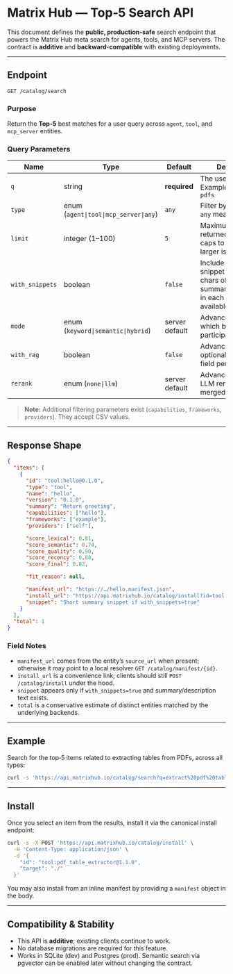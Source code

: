 # Matrix Hub — Top‑5 Search API

This document defines the **public, production‑safe** search endpoint that powers the Matrix Hub meta search for agents, tools, and MCP servers. The contract is **additive** and **backward‑compatible** with existing deployments.

---

## Endpoint

`GET /catalog/search`

### Purpose

Return the **Top‑5** best matches for a user query across `agent`, `tool`, and `mcp_server` entities.

### Query Parameters

| Name            | Type                                  | Default        | Description                                                                                      |
| --------------- | ------------------------------------- | -------------- | ------------------------------------------------------------------------------------------------ |
| `q`             | string                                | **required**   | The user intent. Example: `summarize pdfs`                                                       |
| `type`          | enum (`agent\|tool\|mcp_server\|any`) | `any`          | Filter by entity type. `any` means no filter.                                                    |
| `limit`         | integer (1–100)                       | `5`            | Maximum results returned. Public API caps to **5** even if larger is requested.                  |
| `with_snippets` | boolean                               | `false`        | Include a short snippet (first \~200 chars of summary/description) in each item, when available. |
| `mode`          | enum (`keyword\|semantic\|hybrid`)    | server default | Advanced: controls which backends participate.                                                   |
| `with_rag`      | boolean                               | `false`        | Advanced: include an optional `fit_reason` field per item.                                       |
| `rerank`        | enum (`none\|llm`)                    | server default | Advanced: apply an LLM reranker to the merged results.                                           |

> **Note:** Additional filtering parameters exist (`capabilities`, `frameworks`, `providers`). They accept CSV values.

---

## Response Shape

```json
{
  "items": [
    {
      "id": "tool:hello@0.1.0",
      "type": "tool",
      "name": "hello",
      "version": "0.1.0",
      "summary": "Return greeting",
      "capabilities": ["hello"],
      "frameworks": ["example"],
      "providers": ["self"],

      "score_lexical": 0.81,
      "score_semantic": 0.74,
      "score_quality": 0.90,
      "score_recency": 0.88,
      "score_final": 0.82,

      "fit_reason": null,

      "manifest_url": "https://…/hello.manifest.json",
      "install_url": "https://api.matrixhub.io/catalog/install?id=tool:hello@0.1.0",
      "snippet": "Short summary snippet if with_snippets=true"
    }
  ],
  "total": 1
}
```

### Field Notes

* `manifest_url` comes from the entity’s `source_url` when present; otherwise it may point to a local resolver `GET /catalog/manifest/{id}`.
* `install_url` is a convenience link; clients should still `POST /catalog/install` under the hood.
* `snippet` appears only if `with_snippets=true` and summary/description text exists.
* `total` is a conservative estimate of distinct entities matched by the underlying backends.

---

## Example

Search for the top‑5 items related to extracting tables from PDFs, across all types:

```bash
curl -s 'https://api.matrixhub.io/catalog/search?q=extract%20pdf%20tables&type=any&limit=5&with_snippets=true' | jq
```

---

## Install

Once you select an item from the results, install it via the canonical install endpoint:

```bash
curl -s -X POST 'https://api.matrixhub.io/catalog/install' \
  -H 'Content-Type: application/json' \
  -d '{
    "id": "tool:pdf_table_extractor@1.1.0",
    "target": "./"
  }'
```

You may also install from an inline manifest by providing a `manifest` object in the body.

---

## Compatibility & Stability

* This API is **additive**; existing clients continue to work.
* No database migrations are required for this feature.
* Works in SQLite (dev) and Postgres (prod). Semantic search via pgvector can be enabled later without changing the contract.
